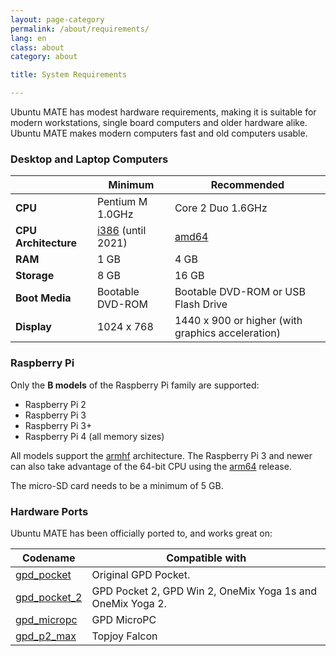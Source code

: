 ```yaml
---
layout: page-category
permalink: /about/requirements/
lang: en
class: about
category: about

title: System Requirements

---
```


Ubuntu MATE has modest hardware requirements, making it is suitable for modern
workstations, single board computers and older hardware alike. Ubuntu MATE
makes modern computers fast and old computers usable.

### Desktop and Laptop Computers

|                   | Minimum           | Recommended               |
| ----------------- | ----------------- | ------------------------- |
| **CPU**           | Pentium M 1.0GHz  | Core 2 Duo 1.6GHz
| **CPU Architecture** | [i386] (until 2021) | [amd64]
| **RAM**           | 1 GB              | 4 GB
| **Storage**       | 8 GB              | 16 GB
| **Boot Media**    | Bootable DVD-ROM  | Bootable DVD-ROM or USB Flash Drive
| **Display**       | 1024 x 768        | 1440 x 900 or higher (with graphics acceleration)


### Raspberry Pi

Only the **B models** of the Raspberry Pi family are supported:

* Raspberry Pi 2
* Raspberry Pi 3
* Raspberry Pi 3+
* Raspberry Pi 4 (all memory sizes)

All models support the [armhf] architecture. The Raspberry Pi 3 and newer
can also take advantage of the 64-bit CPU using the [arm64] release.

[i386]: /download/i386/
[amd64]: /download/amd64/
[armhf]: /download/armhf/
[arm64]: /download/arm64/

The micro-SD card needs to be a minimum of 5 GB.


### Hardware Ports

Ubuntu MATE has been officially ported to, and works great on:

| Codename              | Compatible with                                   |
| --------------------- | ------------------------------------------------- |
| [gpd_pocket](/download/gpd_pocket/) | Original GPD Pocket.
| [gpd_pocket_2](/download/gpd_pocket_2/)| GPD Pocket 2, GPD Win 2, OneMix Yoga 1s and OneMix Yoga 2.
| [gpd_micropc](/download/gpd_micropc/) | GPD MicroPC
| [gpd_p2_max](/download/gpd_p2_max/) | Topjoy Falcon
